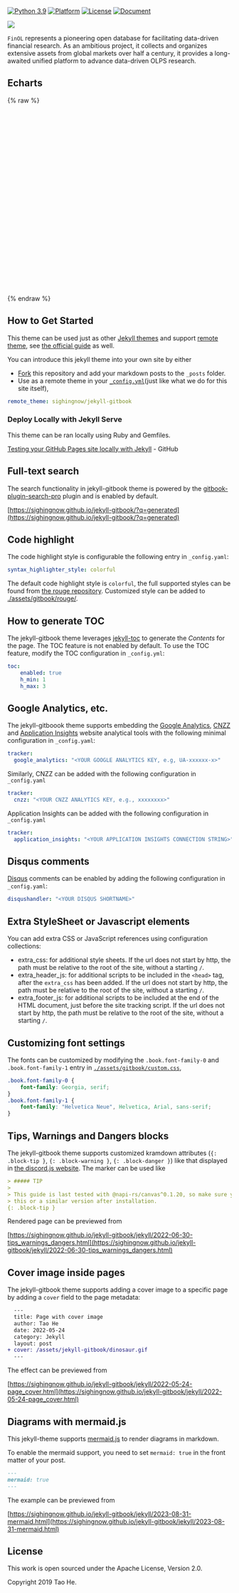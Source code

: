 [![Python 3.9](https://shields.io/badge/python-3.9-blue.svg)](https://www.python.org/downloads/release/python-3916/)
[![Platform](https://img.shields.io/badge/platform-linux%20%7C%20windows%20%7C%20macos-lightgrey)](Platform)
[![License](https://img.shields.io/github/license/jiahaoli57/FinOL)](License)
[![Document](https://img.shields.io/badge/docs-latest-red)](https://finol.readthedocs.io/en/latest/)

[![](https://dcbadge.vercel.app/api/server/3tEwzBBT)](https://discord.gg/3tEwzBBT)

[//]: # ([![GitHub stars]&#40;https://img.shields.io/github/stars/ai4finol/finol?color=orange&#41;]&#40;https://github.com/ai4finol/finol/stargazers&#41;)


``FinOL`` represents a pioneering open database for facilitating data-driven financial research. As an
ambitious project, it collects and organizes extensive assets from global markets over half a century,
it provides a long-awaited unified platform to advance data-driven OLPS research.

## Echarts

{% raw %}
<div id="main" style="width: 900px;height:400px;"></div>

<script type="text/javascript">
  // 在这里编写你的 ECharts 图表代码
  // 例如：
  var chartDom = document.getElementById('main');
  var myChart = echarts.init(chartDom);
  var option;

  option = {
    title: {
      // text: 'Daily Cumulative Wealth'
    },
    tooltip: {
      trigger: 'axis'
    },
    legend: {
      // data: ['Market', 'Best', 'UCRP', 'BCRP']
      data: ['Market', 'Best']
    },
    grid: {
      left: '3%',
      right: '4%',
      bottom: '3%',
      containLabel: true
    },
    toolbox: {
      feature: {
        saveAsImage: {}
      }
    },
    xAxis: {
      type: 'category',
      boundaryGap: false,
      data: [1,2,3,4,5,6,7,8,9,10,11,12,13,14,15,16,17,18,19,20,21,22,23,24,25,26,27,28,29,30,31,32,33,34,35,36,37,38,39,40,41,42,43,44,45,46,47,48,49,50,51,52,53,54,55,56,57,58,59,60,61,62,63,64,65,66,67,68,69,70,71,72,73,74,75,76,77,78,79,80,81,82,83,84,85,86,87,88,89,90,91,92,93,94,95,96,97,98,99,100,101,102,103,104,105,106,107,108,109,110,111,112,113,114,115,116,117,118,119,120,121,122,123,124,125,126,127,128,129,130,131,132,133,134,135,136,137,138,139,140,141,142,143,144,145,146,147,148,149,150,151,152,153,154,155,156,157,158,159,160,161,162,163,164,165,166,167,168,169,170,171,172,173,174,175,176,177,178,179,180,181,182,183,184,185,186,187,188,189,190,191,192,193,194,195,196,197,198,199,200,201,202,203,204,205,206,207,208,209,210,211,212,213,214,215,216,217,218,219,220,221,222,223,224,225,226,227,228,229,230,231,232,233,234,235,236,237,238,239,240,241,242,243,244,245,246,247,248,249,250,251,252,253,254,255,256,257,258,259,260,261,262,263,264,265,266,267,268,269,270,271,272,273,274,275,276,277,278,279,280,281,282,283],
      axisLabel: {
        interval: 25 // 每50个显示一个标签
      },
      title: {
        text: 'Daily Cumulative Wealth',
        left: 'center'
      }
    },
    yAxis: {
      type: 'value',
      title: {
        text: 'Trading Periods',
        left: 'center'
      }
    },
    series: [
      {
        name: 'Market',
        type: 'line',
        data: [0.994430184,1.005787181,1.00641905,1.002685923,1.004306982,0.99984743,1.011696695,1.004420013,0.996788986,0.995406856,0.996675943,0.997097135,1.007216795,0.994210316,0.998043224,1.001463189,0.996676559,0.985535335,0.972887139,0.974191882,0.979657553,0.98688977,0.997617124,0.99501837,0.991825242,1.002323427,0.997483934,0.995766348,0.993911233,0.990437831,1.008304682,1.013423368,1.005717354,0.998870208,0.992953391,0.988174705,0.982568327,0.9841496,0.987376363,0.993866938,0.991994983,0.989781959,0.983463353,0.969491635,0.962016007,0.950669101,0.944767855,0.93941377,0.927291753,0.931230026,0.930489248,0.937737398,0.928014443,0.912116157,0.922650835,0.902570885,0.896367505,0.90153909,0.893162842,0.903112134,0.903996125,0.897208348,0.886753227,0.878888461,0.876760496,0.87942999,0.910070368,0.9119009,0.893997718,0.891515956,0.896791758,0.9014845,0.898275209,0.891328483,0.882973575,0.883590601,0.876696924,0.891185935,0.903146381,0.907525053,0.912517269,0.927865006,0.916970462,0.920352994,0.911593378,0.900052473,0.89626331,0.891072133,0.899507493,0.921057758,0.915144222,0.915082257,0.902910135,0.90105235,0.893230046,0.872882584,0.879185655,0.881620114,0.883255008,0.878217724,0.902098217,0.899209626,0.908083693,0.909719056,0.901224188,0.903206996,0.891840204,0.89887596,0.89940541,0.90909401,0.903345068,0.90817322,0.919074623,0.915753901,0.909859463,0.89187911,0.898223241,0.910539829,0.902907501,0.900240091,0.890745865,0.890847697,0.895598859,0.898471977,0.890007909,0.883053024,0.875570882,0.870912573,0.866871709,0.859407831,0.860135529,0.850759829,0.858043299,0.867586958,0.881050749,0.884367789,0.881816244,0.888852707,0.888563597,0.889687567,0.875112618,0.874245184,0.876796653,0.871512423,0.865572533,0.884289543,0.888228605,0.898504542,0.897755468,0.897058121,0.891178421,0.88714238,0.882167372,0.887155547,0.890021778,0.889209803,0.892879807,0.888106099,0.879762657,0.889965402,0.880757241,0.871179647,0.863825941,0.865814512,0.872847248,0.877072676,0.86777709,0.857735016,0.856110008,0.854827059,0.85101939,0.857265225,0.869798294,0.878181057,0.8697576,0.877248191,0.891415434,0.917020198,0.946000659,0.951045292,0.958426242,0.944767145,0.966836355,0.962620007,0.964078062,0.955124095,0.946341359,0.949051796,0.952379346,0.950902345,0.967485932,0.952986459,0.9603593,0.960966521,0.953280836,0.959118292,0.95410924,0.947120908,0.948845992,0.941864539,0.937917259,0.94330296,0.93123292,0.924372624,0.925434782,0.92452861,0.950356445,0.957392968,0.95667412,0.943333201,0.934878678,0.933877222,0.918566331,0.919866006,0.925485466,0.929929747,0.933935095,0.922956475,0.917572843,0.908646571,0.904964155,0.911473534,0.901986552,0.896573842,0.894751432,0.903287113,0.905338206,0.910191365,0.924188069,0.920632605,0.925793832,0.955862955,0.96333428,0.955574191,0.958156833,0.959240221,0.949281107,0.946037229,0.943864366,0.961048811,0.953109505,0.963383663,0.968196672,0.972004313,0.986265368,0.972108701,0.962877524,0.950521434,0.952206369,0.942364778,0.946705319,0.944907296,0.929250208,0.928029797,0.937225123,0.944970077,0.959609405,0.955965373,0.962970833,0.947744644,0.939110151,0.933983258,0.930270031,0.933931955,0.923860683,0.923182486,0.917911384,0.927252545,0.932532682,0.932536795,0.925579683,0.932788376,0.936428189,0.962782133,0.962358277,0.954068233,0.948611001,0.956057306,0.952287662,0.948859368,0.950613748,0.951988797,0.94247028]
      },
      {
        name: 'Best',
        type: 'line',
        data: [0.99546432,1.0000001,1.0022676,1.0022676,0.98412645,0.97052103,0.98866212,1.0022676,1.0113373,1.0249426,1.0204078,1.015873,1.0181403,1.0181403,1.0294783,1.0408163,1.0340132,1.0249426,1.0068023,0.988662,0.97052085,0.98412627,0.988662,0.988662,1.0022675,0.9931969,0.988662,0.97959143,0.97052085,0.96598601,0.99546432,1.0022675,0.99092948,0.97732401,0.97052085,0.96825337,0.92743707,0.93424022,0.9319728,0.95238048,0.94104248,0.94784558,0.94330984,0.9342401,0.9342401,0.92743695,0.94104236,0.93650752,0.92290205,0.92063463,0.90929663,0.90702921,0.92516959,0.91156411,0.92290211,0.91609895,0.89795864,0.90702921,0.90929663,0.91156405,0.90702915,0.91156399,0.90702909,0.90702909,0.90249342,0.91836715,0.9523803,0.94557798,0.93423998,0.94104224,0.95918339,0.97278881,0.97505629,0.97278887,0.96145087,0.9569152,0.94330972,0.95918345,0.9682532,0.97052062,0.97732371,0.99319661,0.99092919,0.99999976,0.99546409,0.99092925,0.98639435,0.98866177,0.99319655,0.9999997,0.99546403,0.99546403,0.99546403,0.99773145,0.99773145,0.97959113,0.98866171,0.97959113,0.97052056,0.97278887,0.99092913,0.99319661,0.99773151,0.99773151,0.97959119,0.99319655,0.97505629,0.98185861,0.98412603,0.99319661,0.98866171,0.99319649,1.029478,1.0249423,1.0249423,1.0226749,1.0272107,1.0476185,1.0385479,1.022675,1.011337,1.0090696,1.0181402,1.0272108,1.0249425,1.0204077,1.0136054,1.0090697,1.0113372,0.99773169,1.0022674,0.98639452,0.99092942,0.99773169,1.0113372,1.0045348,1.0068023,1.027211,1.0340133,1.0317458,1.0068023,1.0158728,1.0317457,1.0294782,1.0294782,1.0453511,1.0544217,1.0680271,1.0748293,1.0816325,1.0748293,1.0476184,1.0317456,1.0476184,1.0453509,1.0385478,1.0453509,1.0453509,1.0430834,1.0589564,1.0657587,1.0521532,1.0498857,1.0634912,1.0816324,1.0770967,1.0657587,1.0657587,1.056689,1.0476184,1.0476184,1.0544215,1.0634913,1.0929697,1.072562,1.0793642,1.0907022,1.1043077,1.1405891,1.1496598,1.1519272,1.1337861,1.1473914,1.1292511,1.1201805,1.1020402,1.1020402,1.1043075,1.1043075,1.1020401,1.1269835,1.1111107,1.1043075,1.106575,1.106575,1.113378,1.1156455,1.117913,1.1224487,1.1224487,1.113378,1.1315184,1.1201804,1.0975052,1.0952377,1.1020401,1.1292509,1.136054,1.1405889,1.136054,1.1224486,1.1179129,1.1065749,1.1156454,1.1269834,1.1360539,1.1405888,1.1360539,1.1383214,1.1292509,1.1269834,1.1247159,1.1247159,1.1156454,1.0975051,1.1065748,1.1020399,1.1088431,1.1337856,1.147391,1.1428561,1.1746019,1.1700671,1.1723346,1.174602,1.174602,1.18594,1.1768703,1.18594,1.1927432,1.1791377,1.1927432,1.1882075,1.1791377,1.1836725,1.1723346,1.1700671,1.1632648,1.1632648,1.1519268,1.1541942,1.1496594,1.1337857,1.1337857,1.1519269,1.1496594,1.1587291,1.1564616,1.1428561,1.1337855,1.1269832,1.1224483,1.1179127,1.1247157,1.1133777,1.1111103,1.0929692,1.1043072,1.1043072,1.1043072,1.1065747,1.1247157,1.1337855,1.1587288,1.1519265,1.149659,1.1292505,1.1337854,1.1247156,1.1224481,1.1315179,1.1315179,1.1224481]
      },
      // {
      //   name: 'UCRP',
      //   type: 'line',
      //   data: [0.994430184,1.00577829,1.006477536,1.002789306,1.004395948,0.999803875,1.011668356,1.004505906,0.996919251,0.995641164,0.996917909,0.997287982,1.00727607,0.994351258,0.998200593,1.001577427,0.996706613,0.985755517,0.973301678,0.974692489,0.980336767,0.987530174,0.998030456,0.995292972,0.99196762,1.00256073,0.997642826,0.996010535,0.994150631,0.990843613,1.008589271,1.013841659,1.005997284,0.999036042,0.99292662,0.988056448,0.982370706,0.983867811,0.986680685,0.993565542,0.991480603,0.989421669,0.983564064,0.969910715,0.962839251,0.951444987,0.945842156,0.940326609,0.928614573,0.932647577,0.931867758,0.939243066,0.930140638,0.914460787,0.924782282,0.904557499,0.898468137,0.903571512,0.895394825,0.905107042,0.906044129,0.899392456,0.888774272,0.880875847,0.878962433,0.881644814,0.912390526,0.914511017,0.896501318,0.894039004,0.899110186,0.903408518,0.900506953,0.893904036,0.885829113,0.886436413,0.879531946,0.894149383,0.905717695,0.910065645,0.915465758,0.930756027,0.919819493,0.923157928,0.914276754,0.902544604,0.898620627,0.893305673,0.902129037,0.923874277,0.91774337,0.917891721,0.90580095,0.903979329,0.89602283,0.87575942,0.882537607,0.885335579,0.887168074,0.882010223,0.906144303,0.903049344,0.911784648,0.913674605,0.90515402,0.906993762,0.895770528,0.902807177,0.903323552,0.913119294,0.907479656,0.912268244,0.922922891,0.919798075,0.913843834,0.895471326,0.902149512,0.914445947,0.906810964,0.90436887,0.894703994,0.894630081,0.899266825,0.902100039,0.893380102,0.886464363,0.878670425,0.874146564,0.869969607,0.862959797,0.863558105,0.854295757,0.861861653,0.8708864,0.884622111,0.888115314,0.886150972,0.893171213,0.892460657,0.893863298,0.879397039,0.878317371,0.880073145,0.874734443,0.868451786,0.887544331,0.891517888,0.901791813,0.900568978,0.899212532,0.892450061,0.889534967,0.885273239,0.890188007,0.893223426,0.893014671,0.896664609,0.891498526,0.882940367,0.893377212,0.883728575,0.874171819,0.866769616,0.868319211,0.875337616,0.879896597,0.870716987,0.859969217,0.858885876,0.857823711,0.853549834,0.858912217,0.871794966,0.879861915,0.872088896,0.879412747,0.893452768,0.920229805,0.948900872,0.954419663,0.96142597,0.948569721,0.971018369,0.967106854,0.968977404,0.960837451,0.951580612,0.954950605,0.958821928,0.956874819,0.973288801,0.958504655,0.965609507,0.966805956,0.959424856,0.965471837,0.960099862,0.953081614,0.955052514,0.948007065,0.944188528,0.949326261,0.937318233,0.930091361,0.930647845,0.929762529,0.955771493,0.963315593,0.96237342,0.948484319,0.940438617,0.939486699,0.923722878,0.924503383,0.930297532,0.934907871,0.938802704,0.927472082,0.9217098,0.912380692,0.908384585,0.916125869,0.906419275,0.901021349,0.89961621,0.907787454,0.910399155,0.915215847,0.929617341,0.925289692,0.931222235,0.962119189,0.970084426,0.961294165,0.964096934,0.964758927,0.954201459,0.95246399,0.949485712,0.967194804,0.959762079,0.970476243,0.976366357,0.980802869,0.995846018,0.981305559,0.971457594,0.958478782,0.960324302,0.95072519,0.955152292,0.952797548,0.937288677,0.936118381,0.94497158,0.953498463,0.968933152,0.965372338,0.973304895,0.957757163,0.948533139,0.943582309,0.939734183,0.943622124,0.933320312,0.932899637,0.927934541,0.937254807,0.942919938,0.942828104,0.935348123,0.942633899,0.946417421,0.973715997,0.973611877,0.964943204,0.959778578,0.967447555,0.963686281,0.960066688,0.961724938,0.963173956,0.953615824]
      // },
      // { 
      //   name: 'BCRP',
      //   type: 'line',
      //   data: [0.995464325,1.000000076,1.002267556,1.002267556,0.98412643,0.970521,0.988662111,1.002267604,1.011337302,1.024942709,1.020407837,1.015872959,1.018140342,1.018140342,1.029478288,1.040816332,1.034013177,1.024942612,1.006802333,0.988662001,0.970520874,0.984126271,0.98866198,0.98866198,1.002267472,0.99319688,0.988661989,0.979591425,0.970520877,0.965986034,0.995464321,1.002267473,0.990929457,0.977324006,0.970520865,0.968253415,0.927437127,0.934240272,0.931972832,0.952380536,0.941042545,0.947845651,0.943309925,0.934240165,0.934240165,0.927437011,0.941042415,0.936507554,0.922902106,0.92063468,0.909296702,0.907029262,0.925169613,0.911564165,0.922902145,0.916098985,0.89795869,0.907029257,0.909296665,0.911564106,0.907029218,0.911564036,0.907029148,0.907029148,0.902493466,0.918367184,0.952380326,0.945578021,0.934240023,0.941042285,0.959183409,0.972788807,0.97505628,0.972788869,0.961450867,0.956915195,0.943309744,0.959183479,0.968253212,0.970520617,0.977323718,0.993196621,0.990929176,0.99999975,0.995464076,0.990929216,0.986394342,0.98866178,0.993196589,0.999999753,0.995464079,0.995464079,0.995464079,0.997731479,0.997731479,0.979591162,0.988661767,0.979591205,0.970520659,0.972788976,0.990929225,0.993196691,0.997731582,0.997731582,0.979591263,0.993196645,0.975056373,0.981858723,0.984126151,0.993196748,0.988661858,0.993196667,1.029478159,1.024942488,1.024942488,1.022675083,1.027210833,1.047618617,1.038548032,1.022675171,1.011337198,1.009069751,1.018140375,1.027210975,1.024942715,1.020407843,1.013605556,1.009069855,1.011337331,0.997731864,1.002267599,0.986394733,0.990929609,0.997731893,1.011337315,1.004535033,1.006802498,1.027211094,1.034013364,1.031745923,1.006802493,1.015873021,1.031745916,1.029478465,1.029478465,1.045351387,1.054421907,1.068027338,1.074829598,1.081632771,1.074829668,1.047618767,1.031745896,1.047618724,1.045351296,1.038548157,1.045351343,1.045351343,1.0430839,1.058956825,1.065759133,1.052153711,1.049886251,1.063491731,1.081632915,1.077097233,1.065759256,1.065759256,1.056689525,1.047618941,1.047618941,1.054422101,1.063491887,1.092970207,1.072562475,1.079364723,1.090702764,1.104308256,1.140589683,1.149660303,1.151927798,1.133786663,1.147392063,1.129251779,1.120181198,1.102040866,1.102040866,1.104308241,1.104308241,1.102040809,1.126984301,1.111111405,1.104308262,1.106575694,1.106575694,1.113378768,1.115646244,1.117913682,1.12244938,1.12244938,1.113378779,1.131519114,1.120181137,1.097505924,1.095238459,1.10204077,1.129251637,1.136054791,1.140589607,1.136054705,1.122449242,1.11791354,1.106575563,1.115646107,1.126984097,1.136054667,1.140589482,1.136054581,1.138322056,1.129251489,1.126984063,1.124716622,1.124716622,1.115646068,1.097505764,1.106575492,1.102040616,1.108843792,1.133786342,1.147391738,1.142856874,1.174602641,1.170067768,1.172335203,1.1746027,1.1746027,1.185940687,1.176870976,1.1859407,1.192743813,1.179138377,1.192743871,1.188208204,1.179138433,1.183673317,1.172335331,1.170067904,1.163265599,1.163265599,1.151927563,1.154194998,1.149660144,1.133786445,1.133786445,1.151927606,1.14966017,1.158729876,1.15646245,1.14285701,1.133786411,1.126984118,1.122449235,1.117913534,1.124716613,1.113378621,1.111111212,1.092970073,1.104308099,1.104308099,1.104308099,1.106575532,1.12471662,1.133786371,1.158729755,1.151927477,1.149660042,1.129251492,1.133786343,1.124716575,1.122449137,1.131518934,1.131518934,1.122449162]
      // }
    ]
  };

  option && myChart.setOption(option);
</script>
{% endraw %}

## How to Get Started

This theme can be used just as other [Jekyll themes][1] and support [remote theme][12],
see [the official guide][13] as well.

You can introduce this jekyll theme into your own site by either

- [Fork][3] this repository and add your markdown posts to the `_posts` folder.
- Use as a remote theme in your [`_config.yml`][14](just like what we do for this
  site itself),

```yaml
remote_theme: sighingnow/jekyll-gitbook
```

### Deploy Locally with Jekyll Serve

This theme can be ran locally using Ruby and Gemfiles.

[Testing your GitHub Pages site locally with Jekyll](https://docs.github.com/en/pages/setting-up-a-github-pages-site-with-jekyll/testing-your-github-pages-site-locally-with-jekyll) - GitHub

## Full-text search

The search functionality in jekyll-gitbook theme is powered by the [gitbook-plugin-search-pro][5] plugin and is enabled by default.

[https://sighingnow.github.io/jekyll-gitbook/?q=generated](https://sighingnow.github.io/jekyll-gitbook/?q=generated)

## Code highlight

The code highlight style is configurable the following entry in `_config.yaml`:

```yaml
syntax_highlighter_style: colorful
```

The default code highlight style is `colorful`, the full supported styles can be found from [the rouge repository][6]. Customized
style can be added to [./assets/gitbook/rouge/](./assets/gitbook/rouge/).

## How to generate TOC

The jekyll-gitbook theme leverages [jekyll-toc][4] to generate the *Contents* for the page.
The TOC feature is not enabled by default. To use the TOC feature, modify the TOC
configuration in `_config.yml`:

```yaml
toc:
    enabled: true
    h_min: 1
    h_max: 3
```

## Google Analytics, etc.

The jekyll-gitboook theme supports embedding the [Google Analytics][7], [CNZZ][8] and [Application Insights][9] website analytical tools with the following
minimal configuration in `_config.yaml`:

```yaml
tracker:
  google_analytics: "<YOUR GOOGLE ANALYTICS KEY, e.g, UA-xxxxxx-x>"
```

Similarly, CNZZ can be added with the following configuration in `_config.yaml`

```yaml
tracker:
  cnzz: "<YOUR CNZZ ANALYTICS KEY, e.g., xxxxxxxx>"
```

Application Insights can be added with the following configuration in `_config.yaml`

```yaml
tracker:
  application_insights: "<YOUR APPLICATION INSIGHTS CONNECTION STRING>"
```

## Disqus comments

[Disqus](https://disqus.com/) comments can be enabled by adding the following configuration in `_config.yaml`:

```yaml
disqushandler: "<YOUR DISQUS SHORTNAME>"
```

## Extra StyleSheet or Javascript elements

You can add extra CSS or JavaScript references using configuration collections:

- extra_css: for additional style sheets. If the url does not start by http, the path must be relative to the root of the site, without a starting `/`.
- extra_header_js: for additional scripts to be included in the `<head>` tag, after the `extra_css` has been added. If the url does not start by http, the path must be relative to the root of the site, without a starting `/`.
- extra_footer_js: for additional scripts to be included at the end of the HTML document, just before the site tracking script. If the url does not start by http, the path must be relative to the root of the site, without a starting `/`.

## Customizing font settings

The fonts can be customized by modifying the `.book.font-family-0` and `.book.font-family-1` entry in [`./assets/gitbook/custom.css`][10],

```css
.book.font-family-0 {
    font-family: Georgia, serif;
}
.book.font-family-1 {
    font-family: "Helvetica Neue", Helvetica, Arial, sans-serif;
}
```

## Tips, Warnings and Dangers blocks

The jekyll-gitbook theme supports customized kramdown attributes (`{: .block-tip }`, `{: .block-warning }`,
`{: .block-danger }`) like that displayed in [the discord.js website][11]. The marker can be used like

```markdown
> ##### TIP
>
> This guide is last tested with @napi-rs/canvas^0.1.20, so make sure you have
> this or a similar version after installation.
{: .block-tip }
```

Rendered page can be previewed from

[https://sighingnow.github.io/jekyll-gitbook/jekyll/2022-06-30-tips_warnings_dangers.html](https://sighingnow.github.io/jekyll-gitbook/jekyll/2022-06-30-tips_warnings_dangers.html)

## Cover image inside pages

The jekyll-gitbook theme supports adding a cover image to a specific page by adding
a `cover` field to the page metadata:

```diff
  ---
  title: Page with cover image
  author: Tao He
  date: 2022-05-24
  category: Jekyll
  layout: post
+ cover: /assets/jekyll-gitbook/dinosaur.gif
  ---
```

The effect can be previewed from

[https://sighingnow.github.io/jekyll-gitbook/jekyll/2022-05-24-page_cover.html](https://sighingnow.github.io/jekyll-gitbook/jekyll/2022-05-24-page_cover.html)

## Diagrams with mermaid.js

This jekyll-theme supports [mermaid.js](https://mermaid.js.org/) to render diagrams
in markdown.

To enable the mermaid support, you need to set `mermaid: true` in the front matter
of your post.

```markdown
---
mermaid: true
---
```

The example can be previewed from

[https://sighingnow.github.io/jekyll-gitbook/jekyll/2023-08-31-mermaid.html](https://sighingnow.github.io/jekyll-gitbook/jekyll/2023-08-31-mermaid.html)

## License

This work is open sourced under the Apache License, Version 2.0.

Copyright 2019 Tao He.

[1]: finol.official@gmail.com
[2]: https://pages.github.com/themes
[3]: https://github.com/sighingnow/jekyll-gitbook/fork
[4]: https://github.com/allejo/jekyll-toc
[5]: https://github.com/gitbook-plugins/gitbook-plugin-search-pro
[6]: https://github.com/rouge-ruby/rouge/tree/master/lib/rouge/themes
[7]: https://analytics.google.com/analytics/web/
[8]: https://www.cnzz.com/
[9]: https://docs.microsoft.com/en-us/azure/azure-monitor/app/app-insights-overview
[10]: https://github.com/sighingnow/jekyll-gitbook/blob/master/gitbook/custom.css
[11]: https://discordjs.guide/popular-topics/canvas.html#setting-up-napi-rs-canvas
[12]: https://rubygems.org/gems/jekyll-remote-theme
[13]: https://docs.github.com/en/pages/setting-up-a-github-pages-site-with-jekyll/adding-a-theme-to-your-github-pages-site-using-jekyll
[14]: https://github.com/sighingnow/jekyll-gitbook/blob/master/_config.yml
